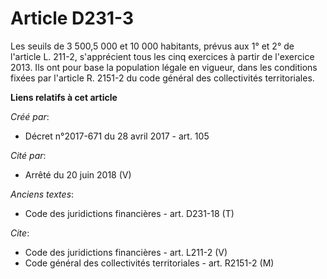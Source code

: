 # Article D231-3

Les seuils de 3 500,5 000 et 10 000 habitants, prévus aux 1° et 2° de l'article L. 211-2, s'apprécient tous les cinq
exercices à partir de l'exercice 2013. Ils ont pour base la population légale en vigueur, dans les conditions fixées par
l'article R. 2151-2 du code général des collectivités territoriales.

**Liens relatifs à cet article**

_Créé par_:

  - Décret n°2017-671 du 28 avril 2017 - art. 105

_Cité par_:

  - Arrêté du 20 juin 2018 (V)

_Anciens textes_:

  - Code des juridictions financières - art. D231-18 (T)

_Cite_:

  - Code des juridictions financières - art. L211-2 (V)
  - Code général des collectivités territoriales - art. R2151-2 (M)
